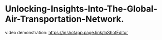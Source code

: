 # Unlocking-Insights-Into-The-Global-Air-Transportation-Network.
video demonstration: https://inshotapp.page.link/InShotEditor
